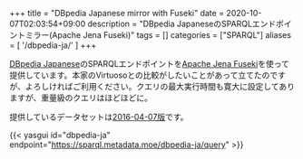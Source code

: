 +++
title = "DBpedia Japanese mirror with Fuseki"
date = 2020-10-07T02:03:54+09:00
description = "DBpedia JapaneseのSPARQLエンドポイントミラー(Apache Jena Fuseki)"
tags = []
categories = ["SPARQL"]
aliases = [
    '/dbpedia-ja/'
]
+++

[DBpedia Japanese](http://ja.dbpedia.org/)のSPARQLエンドポイントを[Apache Jena Fuseki](https://jena.apache.org/documentation/fuseki2/)を使って提供しています。本家のVirtuosoとの比較がしたいことがあって立てたのですが、よろしければご利用ください。クエリの最大実行時間も寛大に設定してありますが、重量級のクエリはほどほどに。

提供しているデータセットは[2016-04-07版](http://ja.dbpedia.org/dumps/20160407/)です。 

{{< yasgui id="dbpedia-ja" endpoint="https://sparql.metadata.moe/dbpedia-ja/query" >}}